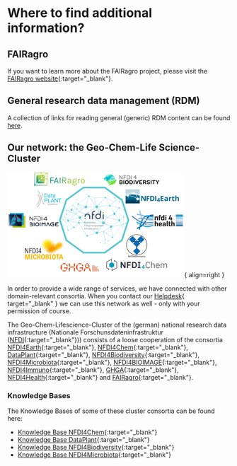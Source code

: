 # Where to find additional information?

## FAIRagro
If you want to learn more about the FAIRagro project, please visit the [FAIRagro website](https://fairagro.net){:target="_blank"}.


## General research data management (RDM)
A collection of links for reading general (generic) RDM content can be found [here](basics.md).


## Our network: the Geo-Chem-Life Science-Cluster
![Logoblock Cluster](images/Logoblock_Cluster.png){ align=right }

In order to provide a wide range of services, we have connected with other domain-relevant consortia.
When you contact our [Helpdesk](https://fairagro.net/en/helpdesk){ target="_blank" } we can use this network as well - only with your permission of course.

The Geo-Chem-Lifescience-Cluster of the (german) national research data infrastructure (Nationale Forschunsdateninfrastruktur  ([NFDI](https://www.nfdi.de/?lang=en){:target="_blank"}))
consists of a loose cooperation of the consortia [NFDI4Earth](https://www.nfdi4earth.de/){:target="_blank"}, 
[NFDI4Chem](https://www.nfdi4chem.de/){:target="_blank"}, 
[DataPlant](https://nfdi4plants.org/){:target="_blank"}, 
[NFDI4Biodiversity](https://www.nfdi4biodiversity.org/en/){:target="_blank"}, 
[NFDI4Microbiota](https://nfdi4microbiota.de/){:target="_blank"}, 
[NFDI4BIOIMAGE](https://nfdi4bioimage.de/home/){:target="_blank"}, 
[NFDI4Immuno](https://www.nfdi4immuno.de/){:target="_blank"}, 
[GHGA](https://www.ghga.de/){:target="_blank"}, 
[NFDI4Health](https://www.nfdi4health.de/en/){:target="_blank"} 
and [FAIRagro](https://fairagro.net/en/){:target="_blank"}.

### Knowledge Bases
The Knowledge Bases of some of these cluster consortia can be found here:

- [Knowledge Base NFDI4Chem](https://knowledgebase.nfdi4chem.de/knowledge_base/docs/intro/?userLocale=true){:target="_blank"}
- [Knowledge Base DataPlant](https://nfdi4plants.github.io/nfdi4plants.knowledgebase/){:target="_blank"}
- [Knowledge Base NFDI4Biodiversity](https://kb.gfbio.org/display/KB/Knowledge+Base+-+Information+and+Services+around+Biodiversity+Data){:target="_blank"}
- [Knowledge Base NFDI4Microbiota](https://knowledgebase.nfdi4microbiota.de/Getting-Started/01-introduction.html){:target="_blank"}
